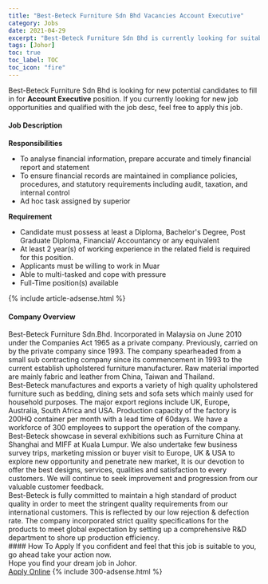 ```yaml
---
title: "Best-Beteck Furniture Sdn Bhd Vacancies Account Executive" 
category: Jobs 
date: 2021-04-29 
excerpt: "Best-Beteck Furniture Sdn Bhd is currently looking for suitable person to fill in the Account Executive which based in Johor" 
tags: [Johor] 
toc: true 
toc_label: TOC 
toc_icon: "fire" 
--- 
```


<p>Best-Beteck Furniture Sdn Bhd is looking for new potential candidates to fill in for <b>Account Executive</b> position. If you currently looking for new job opportunities and qualified with the job desc, feel free to apply this job.
</p><div><div><h4>Job Description</h4></div><div><div><span><div><p><strong>Responsibilities</strong></p><ul><li>To analyse financial information, prepare accurate and timely financial report and statement</li><li>To ensure financial records are maintained in compliance policies, procedures, and statutory requirements including audit, taxation, and internal control</li><li>Ad hoc task assigned by superior</li></ul><p><strong>Requirement</strong></p><ul><li>Candidate must possess at least a Diploma, Bachelor's Degree, Post Graduate Diploma, Financial/ Accountancy or any equivalent</li><li>At least 2 year(s) of working experience in the related field is required for this position.</li><li>Applicants must be willing to work in Muar</li><li>Able to multi-tasked and cope with pressure</li><li>Full-Time position(s) available</li></ul></div></span></div></div></div> 
{% include article-adsense.html %} 
<div><div><h4>Company Overview</h4></div><div><div><span><div><div>
<div>Best-Beteck Furniture Sdn.Bhd. Incorporated in Malaysia on June 2010 under the Companies Act 1965 as a private company. Previously, carried on by the private company since 1993. The company spearheaded from a small sub contracting company since its commencement in 1993 to the current establish upholstered furniture manufacturer. Raw material imported are mainly fabric and leather from China, Taiwan and Thailand.</div>
<div>Best-Beteck manufactures and exports a variety of high quality upholstered furniture such as bedding, dining sets and sofa sets which mainly used for household purposes. The major export regions include UK, Europe, Australia, South Africa and USA. Production capacity of the factory is 200HQ container per month with a lead time of 60days. We have a workforce of 300 employees to support the operation of the company.</div>
<div>Best-Beteck showcase in several exhibitions such as Furniture China at Shanghai and MIFF at Kuala Lumpur. We also undertake few business survey trips, marketing mission or buyer visit to Europe, UK &amp; USA to explore new opportunity and penetrate new market, It is our devotion to offer the best designs, services, qualities and satisfaction to every customers. We will continue to seek improvement and progression from our valuable customer feedback.</div>
<div>Best-Beteck is fully committed to maintain a high standard of product quality in order to meet the stringent quality requirements from our international customers. This is reflected by our low rejection &amp; defection rate. The company incorporated strict quality specifications for the products to meet global expectation by setting up a comprehensive R&amp;D department to shore up production efficiency.</div>
</div></div></span></div></div></div> 
#### How To Apply 
If you confident and feel that this job is suitable to you, go ahead take your action now. <br/> 
Hope you find your dream job in Johor. <br/> 
<a href="https://www.jobstreet.com.my/en/job/account-executive-4551155?jobId=jobstreet-my-job-4551155&" class="btn btn--info" target="_blank" rel="nofollow noopenner">Apply Online</a> 
{% include 300-adsense.html %} 